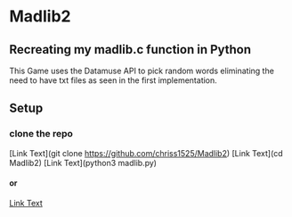 # Madlib2

## Recreating my madlib.c function in Python

This Game uses the Datamuse API to pick random words eliminating the need to have txt files as seen in the first implementation.

## Setup

### clone the repo

[Link Text](git clone https://github.com/chriss1525/Madlib2)
[Link Text](cd Madlib2)
[Link Text](python3 madlib.py)

#### or

[Link Text](./madlib.py)
